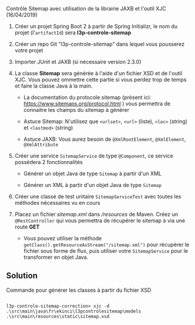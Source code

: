 Contrôle Sitemap avec utilisation de la librairie JAXB et l'outil XJC (16/04/2019)


1. Créer un projet Spring Boot 2 à partir de Spring Initializr, le nom du projet (l'`artifactId`) sera **l3p-controle-sitemap**

2. Créer un repo Git "l3p-controle-sitemap" dans lequel vous pousserez votre projet

3. Importer JUnit et JAXB (si nécessaire version 2.3.0)

4. La classe **Sitemap** sera générée à l'aide d'un fichier XSD et de l'outil XJC. Vous pouvez ommettre cette partie si vous perdez trop de temps et faire la classe Java à la main.

	* La documentation du protocole sitemap (présent ici: https://www.sitemaps.org/protocol.html ) vous permettra de connaitre les champs du sitemap à générer

	* Astuce Sitemap: N'utilisez que `<urlset>`, `<url>` (liste), `<loc>` (string) et `<lastmod>` (string)

	* Astuce JAXB: Vous aurez besoin de `@XmlRootElement`, `@XmlElement`, `@XmlAttribute`


5. Créer une service `SitemapService` de type `@Component`, ce service possèdera 2 fonctionnalités


	* Générer un objet Java de type `Sitemap` à partir d'un XML

	* Générer un XML à partir d'un objet Java de type `Sitemap`


6. Créer une classe de test unitaire `SitemapServiceTest` avec toutes les méthodes nécessaires vu en cours

7. Placez un fichier *sitemap.xml* dans */resources* de Maven. Créez un `@RestController` qui vous permettra de récupérer le sitemap à via une route **GET**

	* Vous pouvez utiliser la méthode `getClass().getResourceAsStream("/sitemap.xml")` pour récupérer le fichier sous forme de flux, puis utiliser votre `SitemapService` pour le transformer en objet Java.


## Solution


Commande pour générer les classes à partir du fichier XSD

```

l3p-controle-sitemap-correction> xjc -d .\src\main\java\fr\ekinci\l3pcontrolesitemap\models .\src\main\resources\static\sitemap.xsd

```

